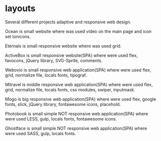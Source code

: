# layouts
Several different projects adaptive and responsive web design.

Ocean is small website where was used video on the main page and icon set Ionicons.

Eternals is small responsive website where was used grid.

ActiveBox is small responsive website(SPA) where were used flex, favocons, jQuery library, SVG-Sprite, comments.

Webovio is small responsive web application(SPA) where were used flex, grid, normalize file, locals fonts, tipograf.

Mitravel is middle responsive web application(SPA) where were used flex, grid, normalize file, locals fonts, css modules, swiper, inputmask.

Mogo is big responsive web application(SPA) where were used flex, google fonts, slick, jQuery library, fontawesome icons, placehold.

Photobook is small simple NOT responsive web application(SPA) where were used LESS, gulp, locals fonts, fontawesome icons.

Ghostface is small simple NOT responsive web application(SPA) where were used SASS, gulp, locals fonts.
